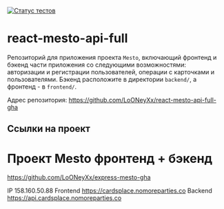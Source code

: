 [![Статус тестов](../../actions/workflows/tests.yml/badge.svg)](../../actions/workflows/tests.yml)

# react-mesto-api-full
Репозиторий для приложения проекта `Mesto`, включающий фронтенд и бэкенд части приложения со следующими возможностями: авторизации и регистрации пользователей, операции с карточками и пользователями. Бэкенд расположите в директории `backend/`, а фронтенд - в `frontend/`. 
  
Адрес репозитория: https://github.com/LoONeyXx/react-mesto-api-full-gha

## Ссылки на проект
# Проект Mesto фронтенд + бэкенд
https://github.com/LoONeyXx/express-mesto-gha

IP  158.160.50.88
Frontend  https://cardsplace.nomoreparties.co
Backend  https://api.cardsplace.nomoreparties.co
